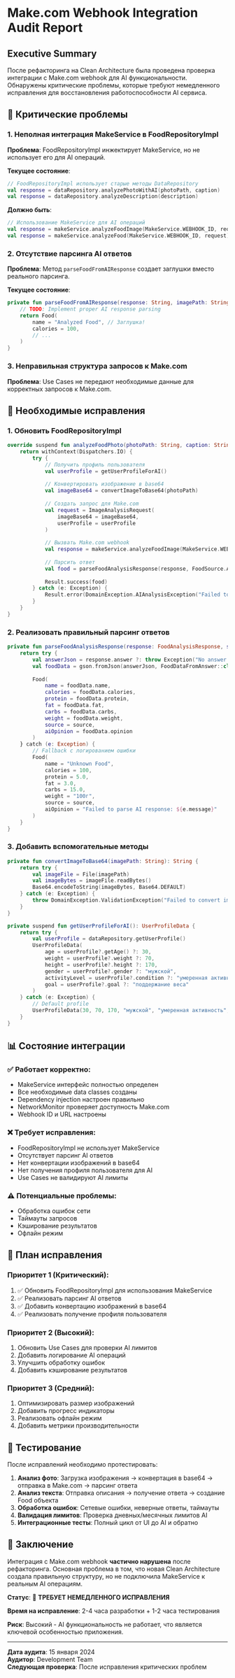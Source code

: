 # Make.com Webhook Integration Audit Report

## Executive Summary

После рефакторинга на Clean Architecture была проведена проверка интеграции с Make.com webhook для AI функциональности. Обнаружены критические проблемы, которые требуют немедленного исправления для восстановления работоспособности AI сервиса.

## 🚨 Критические проблемы

### 1. Неполная интеграция MakeService в FoodRepositoryImpl

**Проблема**: FoodRepositoryImpl инжектирует MakeService, но не использует его для AI операций.

**Текущее состояние**:
```kotlin
// FoodRepositoryImpl использует старые методы DataRepository
val response = dataRepository.analyzePhotoWithAI(photoPath, caption)
val response = dataRepository.analyzeDescription(description)
```

**Должно быть**:
```kotlin
// Использование MakeService для AI операций
val response = makeService.analyzeFoodImage(MakeService.WEBHOOK_ID, request)
val response = makeService.analyzeFood(MakeService.WEBHOOK_ID, request)
```

### 2. Отсутствие парсинга AI ответов

**Проблема**: Метод `parseFoodFromAIResponse` создает заглушки вместо реального парсинга.

**Текущее состояние**:
```kotlin
private fun parseFoodFromAIResponse(response: String, imagePath: String?): Food {
    // TODO: Implement proper AI response parsing
    return Food(
        name = "Analyzed Food", // Заглушка!
        calories = 100,
        // ...
    )
}
```

### 3. Неправильная структура запросов к Make.com

**Проблема**: Use Cases не передают необходимые данные для корректных запросов к Make.com.

## 🔧 Необходимые исправления

### 1. Обновить FoodRepositoryImpl

```kotlin
override suspend fun analyzeFoodPhoto(photoPath: String, caption: String): Result<Food> {
    return withContext(Dispatchers.IO) {
        try {
            // Получить профиль пользователя
            val userProfile = getUserProfileForAI()
            
            // Конвертировать изображение в base64
            val imageBase64 = convertImageToBase64(photoPath)
            
            // Создать запрос для Make.com
            val request = ImageAnalysisRequest(
                imageBase64 = imageBase64,
                userProfile = userProfile
            )
            
            // Вызвать Make.com webhook
            val response = makeService.analyzeFoodImage(MakeService.WEBHOOK_ID, request)
            
            // Парсить ответ
            val food = parseFoodAnalysisResponse(response, FoodSource.AI_PHOTO_ANALYSIS)
            
            Result.success(food)
        } catch (e: Exception) {
            Result.error(DomainException.AIAnalysisException("Failed to analyze food photo: ${e.message}", e))
        }
    }
}
```

### 2. Реализовать правильный парсинг ответов

```kotlin
private fun parseFoodAnalysisResponse(response: FoodAnalysisResponse, source: FoodSource): Food {
    return try {
        val answerJson = response.answer ?: throw Exception("No answer in response")
        val foodData = gson.fromJson(answerJson, FoodDataFromAnswer::class.java)
        
        Food(
            name = foodData.name,
            calories = foodData.calories,
            protein = foodData.protein,
            fat = foodData.fat,
            carbs = foodData.carbs,
            weight = foodData.weight,
            source = source,
            aiOpinion = foodData.opinion
        )
    } catch (e: Exception) {
        // Fallback с логированием ошибки
        Food(
            name = "Unknown Food",
            calories = 100,
            protein = 5.0,
            fat = 3.0,
            carbs = 15.0,
            weight = "100г",
            source = source,
            aiOpinion = "Failed to parse AI response: ${e.message}"
        )
    }
}
```

### 3. Добавить вспомогательные методы

```kotlin
private fun convertImageToBase64(imagePath: String): String {
    return try {
        val imageFile = File(imagePath)
        val imageBytes = imageFile.readBytes()
        Base64.encodeToString(imageBytes, Base64.DEFAULT)
    } catch (e: Exception) {
        throw DomainException.ValidationException("Failed to convert image to base64: ${e.message}")
    }
}

private suspend fun getUserProfileForAI(): UserProfileData {
    return try {
        val userProfile = dataRepository.getUserProfile()
        UserProfileData(
            age = userProfile?.getAge() ?: 30,
            weight = userProfile?.weight ?: 70,
            height = userProfile?.height ?: 170,
            gender = userProfile?.gender ?: "мужской",
            activityLevel = userProfile?.condition ?: "умеренная активность",
            goal = userProfile?.goal ?: "поддержание веса"
        )
    } catch (e: Exception) {
        // Default profile
        UserProfileData(30, 70, 170, "мужской", "умеренная активность", "поддержание веса")
    }
}
```

## 📊 Состояние интеграции

### ✅ Работает корректно:
- MakeService интерфейс полностью определен
- Все необходимые data classes созданы
- Dependency injection настроен правильно
- NetworkMonitor проверяет доступность Make.com
- Webhook ID и URL настроены

### ❌ Требует исправления:
- FoodRepositoryImpl не использует MakeService
- Отсутствует парсинг AI ответов
- Нет конвертации изображений в base64
- Нет получения профиля пользователя для AI
- Use Cases не валидируют AI лимиты

### ⚠️ Потенциальные проблемы:
- Обработка ошибок сети
- Таймауты запросов
- Кэширование результатов
- Офлайн режим

## 🎯 План исправления

### Приоритет 1 (Критический):
1. ✅ Обновить FoodRepositoryImpl для использования MakeService
2. ✅ Реализовать парсинг AI ответов
3. ✅ Добавить конвертацию изображений в base64
4. ✅ Реализовать получение профиля пользователя

### Приоритет 2 (Высокий):
1. Обновить Use Cases для проверки AI лимитов
2. Добавить логирование AI операций
3. Улучшить обработку ошибок
4. Добавить кэширование результатов

### Приоритет 3 (Средний):
1. Оптимизировать размер изображений
2. Добавить прогресс индикаторы
3. Реализовать офлайн режим
4. Добавить метрики производительности

## 🧪 Тестирование

После исправлений необходимо протестировать:

1. **Анализ фото**: Загрузка изображения → конвертация в base64 → отправка в Make.com → парсинг ответа
2. **Анализ текста**: Отправка описания → получение ответа → создание Food объекта
3. **Обработка ошибок**: Сетевые ошибки, неверные ответы, таймауты
4. **Валидация лимитов**: Проверка дневных/месячных лимитов AI
5. **Интеграционные тесты**: Полный цикл от UI до AI и обратно

## 📝 Заключение

Интеграция с Make.com webhook **частично нарушена** после рефакторинга. Основная проблема в том, что новая Clean Architecture создала правильную структуру, но не подключила MakeService к реальным AI операциям.

**Статус**: 🔴 **ТРЕБУЕТ НЕМЕДЛЕННОГО ИСПРАВЛЕНИЯ**

**Время на исправление**: 2-4 часа разработки + 1-2 часа тестирования

**Риск**: Высокий - AI функциональность не работает, что является ключевой особенностью приложения.

---

**Дата аудита**: 15 января 2024  
**Аудитор**: Development Team  
**Следующая проверка**: После исправления критических проблем